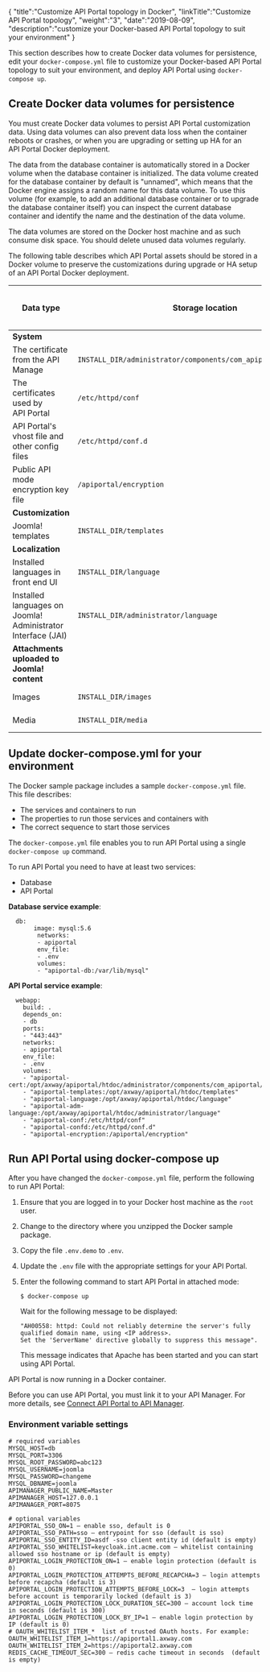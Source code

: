{
  "title":"Customize API Portal topology in Docker",
  "linkTitle":"Customize API Portal topology",
  "weight":"3",
  "date":"2019-08-09",
  "description":"customize your Docker-based API Portal topology to suit your environment"
}

This section describes how to create Docker data volumes for persistence, edit your `docker-compose.yml` file to customize your Docker-based API Portal topology to suit your environment, and deploy API Portal using `docker-compose up`.

## Create Docker data volumes for persistence

You must create Docker data volumes to persist API Portal customization data. Using data volumes can also prevent data loss when the container reboots or crashes, or when you are upgrading or setting up HA for an API Portal Docker deployment.

The data from the database container is automatically stored in a Docker volume when the database container is initialized. The data volume created for the database container by default is "unnamed", which means that the Docker engine assigns a random name for this data volume. To use this volume (for example, to add an additional database container or to upgrade the database container itself) you can inspect the current database container and identify the name and the destination of the data volume.

The data volumes are stored on the Docker host machine and as such consume disk space. You should delete unused data volumes regularly.

The following table describes which API Portal assets should be stored in a Docker volume to preserve the customizations during upgrade or HA setup of an API Portal Docker deployment.

|Data type | Storage location | Example data volume name|
|--- |--- |--- |
|**System**                                    |   |
|The certificate from the API Manage           | `INSTALL_DIR/administrator/components/com_apiportal/assets/cert`| apiportal-cert|
|The certificates used by API Portal           |`/etc/httpd/conf`                                                |apiportal-conf|
|API Portal's vhost file and other config files|`/etc/httpd/conf.d`                                              |apiportal-confd|
|Public API mode encryption key file           |`/apiportal/encryption`                                          |apiportal-encryption|
|**Customization**                             |   |
|Joomla! templates                             |`INSTALL_DIR/templates`                                          |apiportal-templates|
|**Localization**                              |   |
|Installed languages in front end UI           |`INSTALL_DIR/language`                                           |apiportal-language|
|Installed languages on Joomla! Administrator Interface (JAI)|`INSTALL_DIR/administrator/language`               |apiportal-adm-language|
|**Attachments uploaded to Joomla! content**   |   |
|Images                                        |`INSTALL_DIR/images`                                             |apiportal-images|
|Media                                         |`INSTALL_DIR/media`                                              |apiportal-media|

## Update docker-compose.yml for your environment

The Docker sample package includes a sample `docker-compose.yml` file. This file describes:

- The services and containers to run
- The properties to run those services and containers with
- The correct sequence to start those services

The `docker-compose.yml` file enables you to run API Portal using a single `docker-compose up` command.

To run API Portal you need to have at least two services:

- Database
- API Portal

**Database service example**:

```
  db:
       image: mysql:5.6
        networks:
        - apiportal
        env_file:
        - .env
        volumes:
        - "apiportal-db:/var/lib/mysql"
```

**API Portal service example**:

```
  webapp:
    build: .
    depends_on:
    - db
    ports:
    - "443:443"
    networks:
    - apiportal
    env_file:
    - .env
    volumes:
    - "apiportal-cert:/opt/axway/apiportal/htdoc/administrator/components/com_apiportal/assets/cert"
    - "apiportal-templates:/opt/axway/apiportal/htdoc/templates"
    - "apiportal-language:/opt/axway/apiportal/htdoc/language"
    - "apiportal-adm-language:/opt/axway/apiportal/htdoc/administrator/language"
    - "apiportal-conf:/etc/httpd/conf"
    - "apiportal-confd:/etc/httpd/conf.d"
    - "apiportal-encryption:/apiportal/encryption"
```

## Run API Portal using docker-compose up

After you have changed the `docker-compose.yml` file, perform the following to run API Portal:

1. Ensure that you are logged in to your Docker host machine as the `root` user.
2. Change to the directory where you unzipped the Docker sample package.
3. Copy the file `.env.demo` to `.env`.
4. Update the `.env` file with the appropriate settings for your API Portal.
5. Enter the following command to start API Portal in attached mode:

    `$ docker-compose up`

    Wait for the following message to be displayed:

    ```
    "AH00558: httpd: Could not reliably determine the server's fully qualified domain name, using <IP address>.
    Set the 'ServerName' directive globally to suppress this message".
    ```

    This message indicates that Apache has been started and you can start using API Portal.

API Portal is now running in a Docker container.

Before you can use API Portal, you must link it to your API Manager. For more details, see [Connect API Portal to API Manager](/docs/apim_installation/apiportal_install/connect_to_apimgr/).

### Environment variable settings

```
# required variables
MYSQL_HOST=db
MYSQL_PORT=3306
MYSQL_ROOT_PASSWORD=abc123
MYSQL_USERNAME=joomla
MYSQL_PASSWORD=changeme
MYSQL_DBNAME=joomla
APIMANAGER_PUBLIC_NAME=Master
APIMANAGER_HOST=127.0.0.1
APIMANAGER_PORT=8075

# optional variables
APIPORTAL_SSO_ON=1 – enable sso, default is 0
APIPORTAL_SSO_PATH=sso – entrypoint for sso (default is sso)
APIPORTAL_SSO_ENTITY_ID=asdf -sso client entity id (default is empty) 
APIPORTAL_SSO_WHITELIST=keycloak.int.acme.com – whitelist containing allowed sso hostname or ip (default is empty)
APIPORTAL_LOGIN_PROTECTION_ON=1 – enable login protection (default is 0)
APIPORTAL_LOGIN_PROTECTION_ATTEMPTS_BEFORE_RECAPCHA=3 – login attempts before recapcha (default is 3)
APIPORTAL_LOGIN_PROTECTION_ATTEMPTS_BEFORE_LOCK=3  – login attempts before account is temporarily locked (default is 3)
APIPORTAL_LOGIN_PROTECTION_LOCK_DURATION_SEC=300 – account lock time in seconds (default is 300)
APIPORTAL_LOGIN_PROTECTION_LOCK_BY_IP=1 – enable login protection by IP (default is 0)
# OAUTH_WHITELIST_ITEM_*  list of trusted OAuth hosts. For example:
OAUTH_WHITELIST_ITEM_1=https://apiportal1.axway.com
OAUTH_WHITELIST_ITEM_2=https://apiportal2.axway.com
REDIS_CACHE_TIMEOUT_SEC=300 – redis cache timeout in seconds  (default is empty)
```
